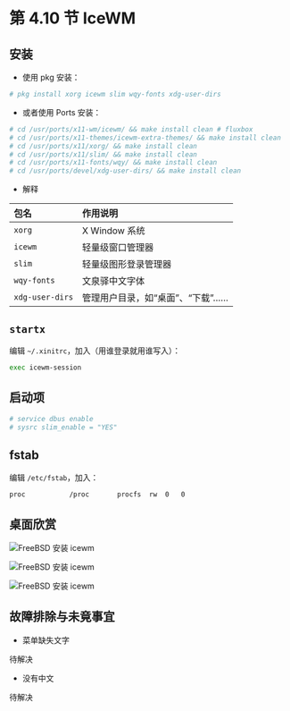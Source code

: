 # 第 4.10 节 IceWM

## 安装

- 使用 pkg 安装：

```sh
# pkg install xorg icewm slim wqy-fonts xdg-user-dirs
```

- 或者使用 Ports 安装：

```sh
# cd /usr/ports/x11-wm/icewm/ && make install clean # fluxbox
# cd /usr/ports/x11-themes/icewm-extra-themes/ && make install clean 
# cd /usr/ports/x11/xorg/ && make install clean 
# cd /usr/ports/x11/slim/ && make install clean
# cd /usr/ports/x11-fonts/wqy/ && make install clean
# cd /usr/ports/devel/xdg-user-dirs/ && make install clean
```

- 解释
  
| 包名               | 作用说明                                                                 |
|:------------------|:-----------------------------------------------------------------------|
| `xorg`           |X Window 系统                                           |
| `icewm`          | 轻量级窗口管理器                    |
| `slim`           | 轻量级图形登录管理器                            |
| `wqy-fonts`      | 文泉驿中文字体                                              |
| `xdg-user-dirs`  | 管理用户目录，如“桌面”、“下载”……                                          |


## `startx`

编辑 `~/.xinitrc`，加入（用谁登录就用谁写入）：

```sh
exec icewm-session
```

## 启动项

```sh
# service dbus enable
# sysrc slim_enable = "YES"
```

## fstab

编辑 `/etc/fstab`，加入：

```sh
proc           /proc       procfs  rw  0   0
```


## 桌面欣赏

![FreeBSD 安装 icewm](../.gitbook/assets/fluxbox1.png)

![FreeBSD 安装 icewm](../.gitbook/assets/icewm1.png)

![FreeBSD 安装 icewm](../.gitbook/assets/icewm2.png)

## 故障排除与未竟事宜

- 菜单缺失文字

待解决

- 没有中文

待解决
